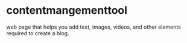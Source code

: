 # contentmangementtool
web page that helps you add text, images, videos, and other elements required to create a blog.
